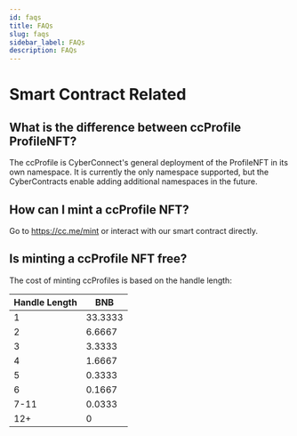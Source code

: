 ```yaml
---
id: faqs
title: FAQs
slug: faqs
sidebar_label: FAQs
description: FAQs
---
```


# Smart Contract Related

## What is the difference between ccProfile ProfileNFT?

The ccProfile is CyberConnect's general deployment of the ProfileNFT in its own namespace. It is currently the only namespace supported, but the CyberContracts enable adding additional namespaces in the future.

## How can I mint a ccProfile NFT?

Go to https://cc.me/mint or interact with our smart contract directly.

## Is minting a ccProfile NFT free?

The cost of minting ccProfiles is based on the handle length:

| Handle Length | BNB     |
| ------------- | ------- |
| 1             | 33.3333 |
| 2             | 6.6667  |
| 3             | 3.3333  |
| 4             | 1.6667  |
| 5             | 0.3333  |
| 6             | 0.1667  |
| 7-11          | 0.0333  |
| 12+           | 0       |
